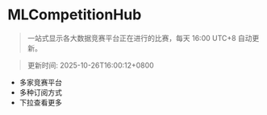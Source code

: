 # MLCompetitionHub

> 一站式显示各大数据竞赛平台正在进行的比赛，每天 16:00 UTC+8 自动更新。
  
> 更新时间: 2025-10-26T16:00:12+0800 

* 多家竞赛平台
* 多种订阅方式
* 下拉查看更多